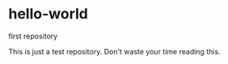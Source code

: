 # hello-world
first repository

This is just a test repository.
Don't waste your time reading this.
